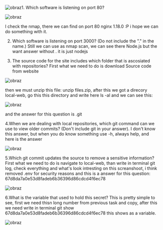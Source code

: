 ![obraz](https://github.com/Anogota/Secret/assets/143951834/0359902e-6a0d-40cb-8193-de4b4a4e8b25)1. Which software is listening on port 80?

![obraz](https://github.com/Anogota/Secret/assets/143951834/44c39bec-b4ba-4000-80d7-7e50927fc14f)

I check the nmap, there we can find on port 80 nginx 1.18.0 :P i hope we can do something with it.

2. Which software is listening on port 3000? (Do not include the "." in the name.)
Still we can use as nmap scan, we can see there Node.js but the want answer without . it is just nodejs

3. The source code for the site includes which folder that is ascosiated with repositories?
First what we need to do is download Source code from website

![obraz](https://github.com/Anogota/Secret/assets/143951834/e0b71eae-ffe5-42d1-a300-933a55a63780)

then we must unzip this file: unzip files.zip, after this we got a direcory local-web, go this this directory and write here ls -al and we can see this:

![obraz](https://github.com/Anogota/Secret/assets/143951834/896160ba-417e-4a07-8cdf-7404e3bc103f)

and the answer for this question is .git

4.When we are dealing with local repositories, which git command can we use to view older commits? (Don't include git in your answer).
I don't know this answer, but when you do know something use -h, always help, and here is the answer 

![obraz](https://github.com/Anogota/Secret/assets/143951834/e2bdf342-16c2-4401-9060-a2b9ac9176d1)

5.Which git commit updates the source to remove a sensitive information?
First what we need to do is navigate to local-web, than write in terminal git log, check everything and what's look intresting on this screanshoot, i think removed .env for security reasons and this is a answer for this question: 67d8da7a0e53d8fadeb6b36396d86cdcd4f6ec78

![obraz](https://github.com/Anogota/Secret/assets/143951834/a01cfc8c-0d70-4b4e-82e1-394b507f1f89)

6.What is the variable that used to hold this secret?
This is pretty simple to see, first we need thisn long number from previous task and copy, after this we need write in terminal git show 67d8da7a0e53d8fadeb6b36396d86cdcd4f6ec78 this shows as a variable.

![obraz](https://github.com/Anogota/Secret/assets/143951834/030530cc-be29-4905-b920-04f0c33fd20b)
